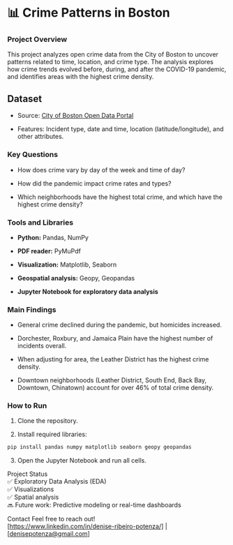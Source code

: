 # 📊 Crime Patterns in Boston
### Project Overview
This project analyzes open crime data from the City of Boston to uncover patterns related to time, location, and crime type.
The analysis explores how crime trends evolved before, during, and after the COVID-19 pandemic, and identifies areas with the highest crime density.

## Dataset
* Source: [City of Boston Open Data Portal](https://data.boston.gov/dataset/?organization=boston-police-department-org)

* Features: Incident type, date and time, location (latitude/longitude), and other attributes.

### Key Questions
* How does crime vary by day of the week and time of day?

* How did the pandemic impact crime rates and types?

* Which neighborhoods have the highest total crime, and which have the highest crime density?

### Tools and Libraries
* **Python:** Pandas, NumPy

* **PDF reader:** PyMuPdf

* **Visualization:** Matplotlib, Seaborn

* **Geospatial analysis:** Geopy, Geopandas

* **Jupyter Notebook for exploratory data analysis**

### Main Findings
* General crime declined during the pandemic, but homicides increased.

* Dorchester, Roxbury, and Jamaica Plain have the highest number of incidents overall.

* When adjusting for area, the Leather District has the highest crime density.

* Downtown neighborhoods (Leather District, South End, Back Bay, Downtown, Chinatown) account for over 46% of total crime density.

### How to Run
1. Clone the repository.

2. Install required libraries:

~~~bash
pip install pandas numpy matplotlib seaborn geopy geopandas 
~~~
3. Open the Jupyter Notebook and run all cells.


Project Status</br>
✅ Exploratory Data Analysis (EDA)</br>
✅ Visualizations</br>
✅ Spatial analysis</br>
🔜 Future work: Predictive modeling or real-time dashboards</br>

Contact
Feel free to reach out!</br>
[https://www.linkedin.com/in/denise-ribeiro-potenza/] | [denisepotenza@gmail.com]